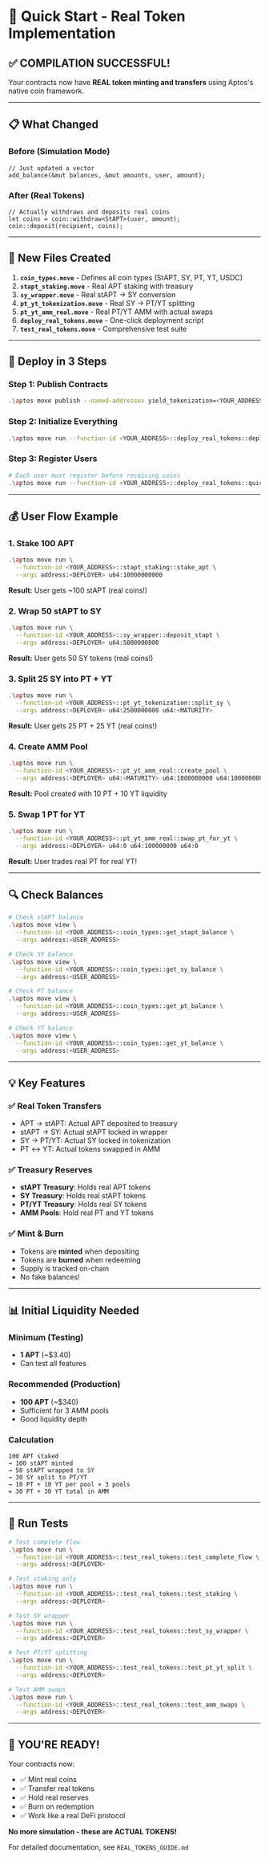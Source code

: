 # 🚀 Quick Start - Real Token Implementation

## ✅ COMPILATION SUCCESSFUL!

Your contracts now have **REAL token minting and transfers** using Aptos's native coin framework.

---

## 📋 What Changed

### Before (Simulation Mode)
```move
// Just updated a vector
add_balance(&mut balances, &mut amounts, user, amount);
```

### After (Real Tokens)
```move
// Actually withdraws and deposits real coins
let coins = coin::withdraw<StAPT>(user, amount);
coin::deposit(recipient, coins);
```

---

## 🎯 New Files Created

1. **`coin_types.move`** - Defines all coin types (StAPT, SY, PT, YT, USDC)
2. **`stapt_staking.move`** - Real APT staking with treasury
3. **`sy_wrapper.move`** - Real stAPT → SY conversion
4. **`pt_yt_tokenization.move`** - Real SY → PT/YT splitting
5. **`pt_yt_amm_real.move`** - Real PT/YT AMM with actual swaps
6. **`deploy_real_tokens.move`** - One-click deployment script
7. **`test_real_tokens.move`** - Comprehensive test suite

---

## 🚀 Deploy in 3 Steps

### Step 1: Publish Contracts
```bash
.\aptos move publish --named-addresses yield_tokenization=<YOUR_ADDRESS>
```

### Step 2: Initialize Everything
```bash
.\aptos move run --function-id <YOUR_ADDRESS>::deploy_real_tokens::deploy_all
```

### Step 3: Register Users
```bash
# Each user must register before receiving coins
.\aptos move run --function-id <YOUR_ADDRESS>::deploy_real_tokens::quick_setup_for_testing
```

---

## 💰 User Flow Example

### 1. Stake 100 APT
```bash
.\aptos move run \
  --function-id <YOUR_ADDRESS>::stapt_staking::stake_apt \
  --args address:<DEPLOYER> u64:10000000000
```
**Result:** User gets ~100 stAPT (real coins!)

### 2. Wrap 50 stAPT to SY
```bash
.\aptos move run \
  --function-id <YOUR_ADDRESS>::sy_wrapper::deposit_stapt \
  --args address:<DEPLOYER> u64:5000000000
```
**Result:** User gets 50 SY tokens (real coins!)

### 3. Split 25 SY into PT + YT
```bash
.\aptos move run \
  --function-id <YOUR_ADDRESS>::pt_yt_tokenization::split_sy \
  --args address:<DEPLOYER> u64:2500000000 u64:<MATURITY>
```
**Result:** User gets 25 PT + 25 YT (real coins!)

### 4. Create AMM Pool
```bash
.\aptos move run \
  --function-id <YOUR_ADDRESS>::pt_yt_amm_real::create_pool \
  --args address:<DEPLOYER> u64:<MATURITY> u64:1000000000 u64:1000000000
```
**Result:** Pool created with 10 PT + 10 YT liquidity

### 5. Swap 1 PT for YT
```bash
.\aptos move run \
  --function-id <YOUR_ADDRESS>::pt_yt_amm_real::swap_pt_for_yt \
  --args address:<DEPLOYER> u64:0 u64:100000000 u64:0
```
**Result:** User trades real PT for real YT!

---

## 🔍 Check Balances

```bash
# Check stAPT balance
.\aptos move view \
  --function-id <YOUR_ADDRESS>::coin_types::get_stapt_balance \
  --args address:<USER_ADDRESS>

# Check SY balance
.\aptos move view \
  --function-id <YOUR_ADDRESS>::coin_types::get_sy_balance \
  --args address:<USER_ADDRESS>

# Check PT balance
.\aptos move view \
  --function-id <YOUR_ADDRESS>::coin_types::get_pt_balance \
  --args address:<USER_ADDRESS>

# Check YT balance
.\aptos move view \
  --function-id <YOUR_ADDRESS>::coin_types::get_yt_balance \
  --args address:<USER_ADDRESS>
```

---

## 💡 Key Features

### ✅ Real Token Transfers
- APT → stAPT: Actual APT deposited to treasury
- stAPT → SY: Actual stAPT locked in wrapper
- SY → PT/YT: Actual SY locked in tokenization
- PT ↔ YT: Actual tokens swapped in AMM

### ✅ Treasury Reserves
- **stAPT Treasury**: Holds real APT tokens
- **SY Treasury**: Holds real stAPT tokens
- **PT/YT Treasury**: Holds real SY tokens
- **AMM Pools**: Hold real PT and YT tokens

### ✅ Mint & Burn
- Tokens are **minted** when depositing
- Tokens are **burned** when redeeming
- Supply is tracked on-chain
- No fake balances!

---

## 📊 Initial Liquidity Needed

### Minimum (Testing)
- **1 APT** (~$3.40)
- Can test all features

### Recommended (Production)
- **100 APT** (~$340)
- Sufficient for 3 AMM pools
- Good liquidity depth

### Calculation
```
100 APT staked
→ 100 stAPT minted
→ 50 stAPT wrapped to SY
→ 30 SY split to PT/YT
→ 10 PT + 10 YT per pool × 3 pools
= 30 PT + 30 YT total in AMM
```

---

## 🧪 Run Tests

```bash
# Test complete flow
.\aptos move run \
  --function-id <YOUR_ADDRESS>::test_real_tokens::test_complete_flow \
  --args address:<DEPLOYER>

# Test staking only
.\aptos move run \
  --function-id <YOUR_ADDRESS>::test_real_tokens::test_staking \
  --args address:<DEPLOYER>

# Test SY wrapper
.\aptos move run \
  --function-id <YOUR_ADDRESS>::test_real_tokens::test_sy_wrapper \
  --args address:<DEPLOYER>

# Test PT/YT splitting
.\aptos move run \
  --function-id <YOUR_ADDRESS>::test_real_tokens::test_pt_yt_split \
  --args address:<DEPLOYER>

# Test AMM swaps
.\aptos move run \
  --function-id <YOUR_ADDRESS>::test_real_tokens::test_amm_swaps \
  --args address:<DEPLOYER>
```

---

## 🎉 YOU'RE READY!

Your contracts now:
- ✅ Mint real coins
- ✅ Transfer real tokens
- ✅ Hold real reserves
- ✅ Burn on redemption
- ✅ Work like a real DeFi protocol

**No more simulation - these are ACTUAL TOKENS!**

For detailed documentation, see `REAL_TOKENS_GUIDE.md`
